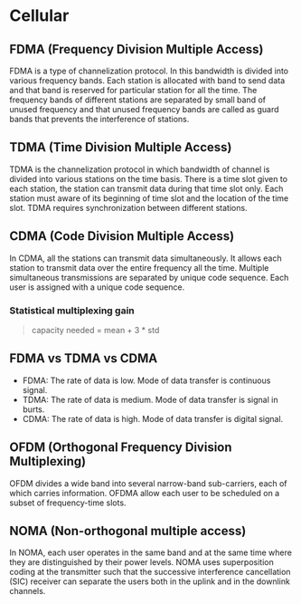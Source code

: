# Cellular

## FDMA (Frequency Division Multiple Access)

FDMA is a type of channelization protocol. In this bandwidth is divided into various frequency bands. Each station is allocated with band to send data and that band is reserved for particular station for all the time. The frequency bands of different stations are separated by small band of unused frequency and that unused frequency bands are called as guard bands that prevents the interference of stations.

## TDMA (Time Division Multiple Access)

TDMA is the channelization protocol in which bandwidth of channel is divided into various stations on the time basis. There is a time slot given to each station, the station can transmit data during that time slot only. Each station must aware of its beginning of time slot and the location of the time slot. TDMA requires synchronization between different stations.

## CDMA (Code Division Multiple Access)

In CDMA, all the stations can transmit data simultaneously. It allows each station to transmit data over the entire frequency all the time. Multiple simultaneous transmissions are separated by unique code sequence. Each user is assigned with a unique code sequence. 

### Statistical multiplexing gain

> capacity needed = mean + 3 * std

## FDMA vs TDMA vs CDMA

- FDMA: The rate of data is low. Mode of data transfer is continuous signal.
- TDMA: The rate of data is medium. Mode of data transfer is signal in burts.
- CDMA: The rate of data is high. Mode of data transfer is digital signal.

## OFDM (Orthogonal Frequency Division Multiplexing)

OFDM divides a wide band into several narrow-band sub-carriers, each of which carries information. OFDMA allow each user to be scheduled on a subset of frequency-time slots.

## NOMA (Non-orthogonal multiple access)

In NOMA, each user operates in the same band and at the same time where they are distinguished by their power levels. NOMA uses superposition coding at the transmitter such that the successive interference cancellation (SIC) receiver can separate the users both in the uplink and in the downlink channels.